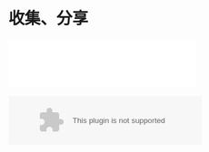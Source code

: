 # 收集、分享



<iframe frameborder="no" border="0" marginwidth="0" marginheight="0" width=330 height=86 src="//music.163.com/outchain/player?type=3&id=1366550604&auto=1&height=66"></iframe>



<embed src="//music.163.com/style/swf/widget.swf?sid=1366550604&type=3&auto=1&width=320&height=66" width="340" height="86"  allowNetworking="all"></embed>





